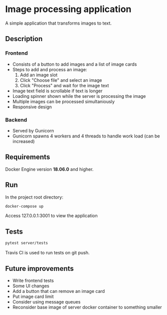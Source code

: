 # Image processing application

A simple application that transforms images to text.

## Description

### Frontend

- Consists of a button to add images and a list of image cards
- Steps to add and process an image:
    1. Add an image slot
    2. Click "Choose file" and select an image
    3. Click "Process" and wait for the image text
- Image text field is scrollable if text is longer
- Loading spinner shown while the server is processing the image
- Multiple images can be processed simultaniously
- Responsive design

### Backend

- Served by Gunicorn
- Gunicorn spawns 4 workers and 4 threads to handle work load (can be increased)

## Requirements

Docker Engine version **18.06.0** and higher.

## Run

In the project root directory:

```bash
docker-compose up
```
Access 127.0.0.1:3001 to view the application

## Tests

```bash
pytest server/tests
```

Travis CI is used to run tests on git push.

## Future improvements

- Write frontend tests
- Some UI changes  
- Add a button that can remove an image card  
- Put image card limit  
- Consider using message queues   
- Reconsider base image of server docker container to something smaller

